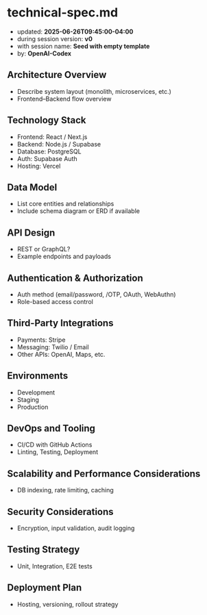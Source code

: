# technical-spec.md
- updated: **2025-06-26T09:45:00-04:00**
- during session version: **v0**
- with session name: **Seed with empty template**
- by: **OpenAI-Codex**

## Architecture Overview
- Describe system layout (monolith, microservices, etc.)
- Frontend–Backend flow overview

## Technology Stack
- Frontend: React / Next.js
- Backend: Node.js / Supabase
- Database: PostgreSQL
- Auth: Supabase Auth
- Hosting: Vercel

## Data Model
- List core entities and relationships
- Include schema diagram or ERD if available

## API Design
- REST or GraphQL?
- Example endpoints and payloads

## Authentication & Authorization
- Auth method (email/password, /OTP, OAuth, WebAuthn)
- Role-based access control

## Third-Party Integrations
- Payments: Stripe
- Messaging: Twilio / Email
- Other APIs: OpenAI, Maps, etc.

## Environments
- Development
- Staging
- Production

## DevOps and Tooling
- CI/CD with GitHub Actions
- Linting, Testing, Deployment

## Scalability and Performance Considerations
- DB indexing, rate limiting, caching

## Security Considerations
- Encryption, input validation, audit logging

## Testing Strategy
- Unit, Integration, E2E tests

## Deployment Plan
- Hosting, versioning, rollout strategy
